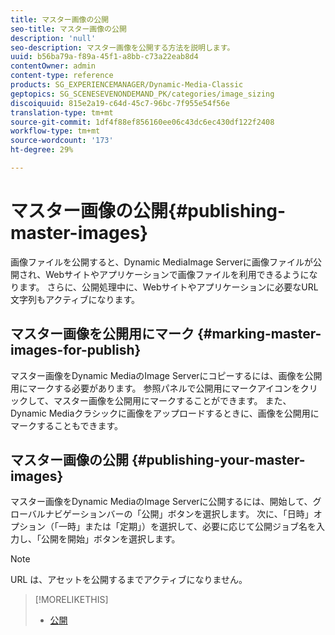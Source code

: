 ```yaml
---
title: マスター画像の公開
seo-title: マスター画像の公開
description: 'null'
seo-description: マスター画像を公開する方法を説明します。
uuid: b56ba79a-f89a-45f1-a8bb-c73a22eab8d4
contentOwner: admin
content-type: reference
products: SG_EXPERIENCEMANAGER/Dynamic-Media-Classic
geptopics: SG_SCENESEVENONDEMAND_PK/categories/image_sizing
discoiquuid: 815e2a19-c64d-45c7-96bc-7f955e54f56e
translation-type: tm+mt
source-git-commit: 1df4f88ef856160ee06c43dc6ec430df122f2408
workflow-type: tm+mt
source-wordcount: '173'
ht-degree: 29%

---
```



# マスター画像の公開{#publishing-master-images}

画像ファイルを公開すると、Dynamic MediaImage Serverに画像ファイルが公開され、Webサイトやアプリケーションで画像ファイルを利用できるようになります。 さらに、公開処理中に、Webサイトやアプリケーションに必要なURL文字列もアクティブになります。

## マスター画像を公開用にマーク {#marking-master-images-for-publish}

マスター画像をDynamic MediaのImage Serverにコピーするには、画像を公開用にマークする必要があります。 参照パネルで公開用にマークアイコンをクリックして、マスター画像を公開用にマークすることができます。 また、Dynamic Mediaクラシックに画像をアップロードするときに、画像を公開用にマークすることもできます。

## マスター画像の公開 {#publishing-your-master-images}

マスター画像をDynamic MediaのImage Serverに公開するには、開始して、グローバルナビゲーションバーの「公開」ボタンを選択します。 次に、「日時」オプション（「一時」または「定期」）を選択して、必要に応じて公開ジョブ名を入力し、「公開を開始」ボタンを選択します。

>[!NOTE]
>
>URL は、アセットを公開するまでアクティブになりません。

>[!MORELIKETHIS]
>
>* [公開](publishing-files.md#publishing_files)


